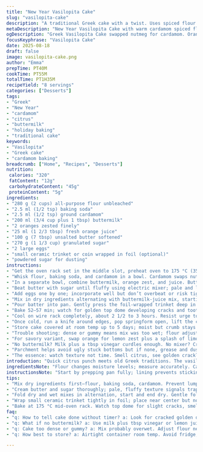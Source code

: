 ```yaml
---
title: "New Year Vasilopita Cake"
slug: "vasilopita-cake"
description: "A traditional Greek cake with a twist. Uses spiced flour base adjusted with warm cardamom instead of nutmeg, switched lemon zest for orange zest to brighten flavors. Yogurt replaced by buttermilk for tang and tender crumb. Optional trinket baked inside for luck. Batter balance important; too much liquid spells dense cake. Bakes until golden dome cracks a bit and toothpick comes out clean. Dusting powdered sugar with star stencil finish. Keeps moist 5 days in airtight container room temp. Fork ready for slicing. Perfect for midwinter celebrations or anytime you want a bit of tradition with a citrus punch."
metaDescription: "New Year Vasilopita Cake with warm cardamom spiced flour, zesty orange, and tangy buttermilk. Golden cracked dome hints moist crumb and subtle citrus aroma."
ogDescription: "Greek Vasilopita Cake swapped nutmeg for cardamom. Orange zest brightens. Buttermilk tenderizes. Bake bubbles crack top; toothpick test key. Lucky charm hidden inside."
focusKeyphrase: "Vasilopita Cake"
date: 2025-08-18
draft: false
image: vasilopita-cake.png
author: "Emma"
prepTime: PT40M
cookTime: PT55M
totalTime: PT1H35M
recipeYield: "8 servings"
categories: ["Desserts"]
tags:
- "Greek"
- "New Year"
- "cardamom"
- "citrus"
- "buttermilk"
- "holiday baking"
- "traditional cake"
keywords:
- "Vasilopita"
- "Greek cake"
- "cardamom baking"
breadcrumb: ["Home", "Recipes", "Desserts"]
nutrition: 
 calories: "320"
 fatContent: "12g"
 carbohydrateContent: "45g"
 proteinContent: "5g"
ingredients:
- "280 g (2 cups) all-purpose flour unbleached"
- "2.5 ml (1/2 tsp) baking soda"
- "2.5 ml (1/2 tsp) ground cardamom"
- "200 ml (3/4 cup plus 1 tbsp) buttermilk"
- "2 oranges zested finely"
- "25 ml (1 2/3 tbsp) fresh orange juice"
- "100 g (7 tbsp) unsalted butter softened"
- "270 g (1 1/3 cup) granulated sugar"
- "2 large eggs"
- "small ceramic trinket or coin wrapped in foil (optional)"
- "powdered sugar for dusting"
instructions:
- "Get the oven rack set in the middle slot, preheat oven to 175 °C (350 °F). Butter an 8-inch springform pan, line the bottom with parchment; prevents sticking and saves pan drama."
- "Whisk flour, baking soda, and cardamom in a bowl. Cardamom swaps nutmeg for a warmer, slightly floral punch—trust me, no regrets."
- "In a separate bowl, combine buttermilk, orange zest, and juice. Buttermilk gives tenderness, acidity wakes up the batter, saves from heaviness."
- "Beat butter with sugar until fluffy using electric mixer; pale and light means air bubbles folded in—key texture player."
- "Add eggs one by one; incorporate well but don’t overbeat or risk tight crumb. Too much whipping beats out the air."
- "Mix in dry ingredients alternating with buttermilk-juice mix, starting and ending with dry. Fold gently, no need to beat. Feel the batter thick, creamy but scoopable. Too wet or dry? Adjust with a splash of buttermilk or tablespoon flour silently."
- "Pour batter into pan. Gently press the foil-wrapped trinket deep in near center—not too deep or it disappears; not shallow or easy to spot. Tradition calls for luck; I call it suspense."
- "Bake 52–57 min; watch for golden top dome developing cracks and toothpick comes out with few crumbs, not wet batter. Oven temps vary, smell of citrus and warming spices is a clue to start peeking."
- "Cool on wire rack completely, about 2 1/2 to 3 hours. Resist urge to unmold warm or cracking welcomes disappointment."
- "Once cold, run a knife around edges, pop springform open, lift the cake. Dust powdered sugar through star-shaped stencil or simple sifted layer. Clean edges by gently lifting stencil straight up. Presentation counts."
- "Store cake covered at room temp up to 5 days; moist but crumb stays firm. If you missed the trinket in your slice, better luck next year or embrace the surprise bite."
- "Trouble shooting: dense or gummy means mix was too wet; flour adjustment needed. Burnt edges noisier ovens? Lower rack or tent with foil halfway."
- "For savory variant, swap orange for lemon zest plus a splash of limoncello; changes aroma dramatically. I tried both, orange wins for brightness, but lemon pleases the sour fans."
- "No buttermilk? Milk plus a tbsp vinegar curdles enough. No mixer? Cream butter and sugar long with wooden spoon or fork, muscle can offset absence of tech."
- "Parchment helps avoid ugly stuck bottoms but if none, grease and dust with flour well. My early efforts taught me that the hard way."
- "The essence: watch texture not time. Smell citrus, see golden crackle, toothpick dance, and cool fully—patience, the baker’s virtue."
introduction: "Quick citrus punch meets old Greek traditions. The vasilopita, just around New Year’s, hides a lucky charm; fun at the table but tricky to bake right. Yogurt felt plain; swapped for buttermilk adds depth and softness learned from back kitchen experiments. Cardamom over nutmeg brings subtle warmth without clumsy spice notes. Zesting oranges instead of lemons less harsh, blends nicely with sugar and butter. Watch batter consistency—not too runny—tells you when to stop. Practice timing using senses; the hint of fragrance, slight crack on dome, toothpick’s almost-clean poke. Cooling patiently? Non-negotiable. Stencil and dust sugar for festive look; cut eagerly, reveal who gets the good fortune. Keep cake covered; dries fast otherwise. Love the rituals in baking, the tension and the surprises, better with every try."
ingredientsNote: "Flour changes moisture levels; measure accurately. Cardamom instead of nutmeg is not typical but sparks interesting notes. Buttermilk adds tang and tender crumb, makes cake less dense—a worthwhile substitution. Butter soft, not melted; helps cream with sugar for lighter texture. Eggs room temp blend easier. Citrus zest rules flavor; fresh zest crucial or aromas dull. Orange juice replaces lemon juice for gentle sweetness, minimizes acidity without flattening flavors. Optional trinket adds fun; wrap well or small ceramic item suits. Powdered sugar dusting is traditional finish; stencil optional but adds visual charm. If allergic to nuts or dairy intolerant, substitute butter with coconut oil; texture shifts with caution but doable. Adjust flour or liquid to keep batter thick but spoonable. Consistency tells more than grams often."
instructionsNote: "Start by prepping pan fully; lining prevents sticking surprises. Dry ingredients whisked first distribute leaveners evenly; no lumps means even rise. Butter sugar creaming traps air—don’t skimp on this step or cake deflates inside. Eggs add moisture and bind but monitor mixing time; overbeating yields tough crumb. Alternate folding dry and wet prevents gluten overdevelopment; gentle folding preserves lightness. Insert lucky charm carefully; place same spot every time for consistency. Bake till dome golden with small cracks, smells citrus and warming spice—indicative cues over timer. Toothpick test final step; crumb sticks differently than batter. Cooling must be thorough to set crumb and make unmolding clean. Dust sugar through stencil sparks joy; practice stencil removal straight up to avoid smudging. Store airtight; keep moisture locked and flavor intact. Adjust oven rack lower if edges brown quickly. Use toothpick and smell more than timer alone; senses guide better than clock."
tips:
- "Mix dry ingredients first—flour, baking soda, cardamom. Prevent lumps, uneven rise. Cardamom replaces nutmeg; milder spice aroma, warm but not crushing. Use fresh orange zest; oils volatile, dull quickly."
- "Cream butter and sugar thoroughly; pale, fluffy texture signals trapped air. Air bubbles mean lighter crumb. Eggs room temp, add one by one to keep emulsion. Overbeating breaks air, makes dense crumb."
- "Fold dry and wet mixes in alternation, start and end dry. Gentle folds preserve batter thickness and fluffiness. Batter should be scoopable, creamy but not runny. Adjust softness with small flour or buttermilk tweaks silently."
- "Wrap small ceramic trinket tightly in foil; place near center but not bottom. Too deep hides charm, too shallow spoils surprise. Tradition meets suspense here. Careful pouring, gentle placement avoid disrupting batter texture."
- "Bake at 175 °C mid-oven rack. Watch top dome for slight cracks, smell citrus and cardamom warming. Toothpick emerges with few crumbs, no wet streaks. Cool fully on wire rack; warm cake traps steam, risks collapse."
faq:
- "q: How to tell cake done without timer? a: Look for cracked golden dome. Smell warming spices and citrus. Toothpick test last call. Crumbs cling but no wet batter. Senses guide better."
- "q: What if no buttermilk? a: Use milk plus tbsp vinegar or lemon juice. Let sit 5 min. Acidity tenderizes gluten—critical. Avoid straight milk; won’t give same crumb texture or tang."
- "q: Cake too dense or gummy? a: Mix probably overwet. Adjust flour next bake. Batter should be thick but pliable. Too wet, gluten weakens, batter sinks. Could try ground almonds as alternative thickener."
- "q: How best to store? a: Airtight container room temp. Avoid fridge, dries cake fast. Moist crumb stays up to 5 days. Wrap well if sliced. No freezer recommendation; crumb might degrade."

---
```

